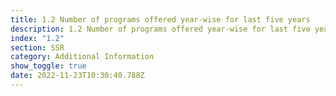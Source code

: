 ```yaml
---
title: 1.2 Number of programs offered year-wise for last five years
description: 1.2 Number of programs offered year-wise for last five years
index: "1.2"
section: SSR
category: Additional Information
show_toggle: true
date: 2022-11-23T10:30:40.788Z
---
```

